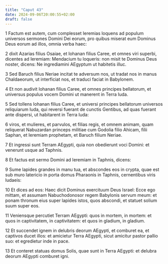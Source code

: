 ```yaml
---
title: "Caput 43"
date: 2024-09-06T20:00:55+02:00
draft: false
---
```



1 Factum est autem, cum complesset Ieremias loquens ad populum universos sermones Domini Dei eorum, pro quibus miserat eum Dominus Deus eorum ad illos, omnia verba haec:

2 dixit Azarias filius Osaiae, et Iohanan filius Caree, et omnes viri superbi, dicentes ad Ieremiam: Mendacium tu loqueris: non misit te Dominus Deus noster, dicens: Ne ingrediamini AEgyptum ut habitetis illuc.

3 Sed Baruch filius Neriae incitat te adversum nos, ut tradat nos in manus Chaldaeorum, ut interficiat nos, et traduci faciat in Babylonem.

4 Et non audivit Iohanan filius Caree, et omnes principes bellatorum, et universus populus vocem Domini ut manerent in Terra Iuda.

5 Sed tollens Iohanan filius Caree, et universi principes bellatorum universos reliquiarum Iuda, qui reversi fuerant de cunctis Gentibus, ad quas fuerant ante dispersi, ut habitarent in Terra Iuda:

6 viros, et mulieres, et parvulos, et filias regis, et omnem animam, quam reliquerat Nabuzardan princeps militiae cum Godolia filio Ahicam, filii Saphan, et Ieremiam prophetam, et Baruch filium Neriae.

7 Et ingressi sunt Terram AEgypti, quia non obedierunt voci Domini: et venerunt usque ad Taphnis.

8 Et factus est sermo Domini ad Ieremiam in Taphnis, dicens:

9 Sume lapides grandes in manu tua, et abscondes eos in crypta, quae est sub muro latericio in porta domus Pharaonis in Taphnis, cernentibus viris Iudaeis:

10 Et dices ad eos: Haec dicit Dominus exercituum Deus Israel: Ecce ego mittam, et assumam Nabuchodonosor regem Babylonis servum meum: et ponam thronum eius super lapides istos, quos abscondi, et statuet solium suum super eos.

11 Veniensque percutiet Terram AEgypti: quos in mortem, in mortem: et quos in captivitatem, in captivitatem: et quos in gladium, in gladium.

12 Et succendet ignem in delubris deorum AEgypti, et comburet ea, et captivos ducet illos: et amicietur Terra AEgypti, sicut amicitur pastor pallio suo: et egredietur inde in pace.

13 Et conteret statuas domus Solis, quae sunt in Terra AEgypti: et delubra deorum AEgypti comburet igni.

